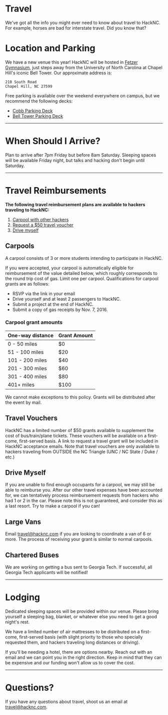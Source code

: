 # Travel

We've got all the info you might ever need to know about travel to HackNC.  For example, horses are bad for interstate travel.  Did you know that?

# Location and Parking

We have a new venue this year!  HackNC will be hosted in [Fetzer Gymnasium](https://www.google.com/maps/place/Fetzer+Gym/@35.9090514,-79.0489666,17.25z/data=!4m5!3m4!1s0x0:0xb991103885fe76ce!8m2!3d35.909144!4d-79.0470493), just steps away from the University of North Carolina at Chapel Hill's iconic Bell Tower. Our approximate address is:
```
210 South Road
Chapel Hill, NC 27599
```

Free parking is available over the weekend everywhere on campus, but we recommend the following decks:
* [Cobb Parking Deck](https://www.google.com/maps/dir/Cobb+Parking+Deck,+Chapel+Hill,+NC+27514/Fetzer+Gym,+Student+Recreation+Center+%238610,+Chapel+Hill,+NC/@35.9105634,-79.0485263,17z/data=!3m1!4b1!4m14!4m13!1m5!1m1!1s0x89acc2ea68ddf24b:0x38f6620f02eadfae!2m2!1d-79.0456262!2d35.9117533!1m5!1m1!1s0x89acc2ebcfb4e35d:0xb991103885fe76ce!2m2!1d-79.0470491!2d35.9091438!3e2)
* [Bell Tower Parking Deck](https://www.google.com/maps/dir/Bell+Tower+Parking+Deck,+Chapel+Hill,+NC+27514,+United+States/Fetzer+Gym,+Chapel+Hill,+NC/@35.9082799,-79.0507205,17z/data=!4m14!4m13!1m5!1m1!1s0x89acc2eedc3bd00f:0x2dd3a16fc7f5b0c9!2m2!1d-79.0499983!2d35.9067!1m5!1m1!1s0x89acc2ebcfb4e35d:0xb991103885fe76ce!2m2!1d-79.0470491!2d35.9091438!3e2)

---

# When Should I Arrive?

Plan to arrive after 7pm Friday but before 8am Saturday. Sleeping spaces will be available Friday night, but talks and hacking don't begin until Saturday.

---

# Travel Reimbursements

**The following travel reimbursement plans are available to hackers traveling to HackNC:**

1. [Carpool with other hackers](#carpools)
2. [Request a $50 travel voucher](#travel-vouchers)
3. [Drive myself](#drive-myself)

## Carpools

A carpool consists of 3 or more students intending to participate in HackNC.

If you were accepted, your carpool is automatically eligible for reimbursement of the value detailed below, which roughly corresponds to the round trip cost of gas. Limit one per carpool. Qualifications for carpool grants are as follows:

* RSVP via the link in your email
* Drive yourself and at least 2 passengers to HackNC.
* Submit a project at the end of HackNC.
* Submit a copy of gas receipts by Nov. 7, 2016.

### Carpool grant amounts

| One-way distance | Grant Amount |
| ---              | ---          |
|0 - 50 miles      | $0           |
|51 - 100 miles    | $20          |
|101 - 200 miles   | $40          |
|201 - 300 miles   | $60          |
|301 - 400 miles   | $80          |
|401+ miles        | $100         |


We cannot make exceptions to this policy. Grants will be distributed after the event by mail.

## Travel Vouchers

HackNC has a limited number of $50 grants available to supplement the cost of bus/train/plane tickets.  These vouchers will be available on a first-come, first-served basis.  A link to request a travel grant will be included in HackNC acceptance emails.  Note that travel vouchers are only available to hackers traveling from OUTSIDE the NC Triangle (UNC / NC State / Duke / etc.)

## Drive Myself 

If you are unable to find enough occupants for a carpool, we may still be able to reimburse you.  After our other travel expenses have been accounted for, we can tentatively process reimbursement requests from hackers who had 1 or 2 in the car.  Please note this is not guaranteed, and consider this as a last resort.  Try to make a carpool if you can!

## Large Vans

Email [travel@hacknc.com](mailto:travel@hacknc.com) if you are looking to coordinate a van of 6 or more. The process of receiving your grant is similar to normal carpools.

## Chartered Buses

We are working on getting a bus sent to Georgia Tech. If successful, all Georgia Tech applicants will be notified!

---

# Lodging

Dedicated sleeping spaces will be provided within our venue.  Please bring yourself a sleeping bag, blanket, or whatever else you need to get a good night's rest.

We have a limited number of air mattresses to be distributed on a first-come, first-served basis (with slight priority to those who specially requested them, and hackers traveling long distances or driving).

If you'll be needing a hotel, there are options nearby.  Reach out with an email and we can point you in the right direction.  Keep in mind that they can be expensive and our funding won't allow us to cover the cost.

---

# Questions?

If you have any questions about travel, shoot us an email at [travel@hacknc.com](mailto:travel@hacknc.com).
